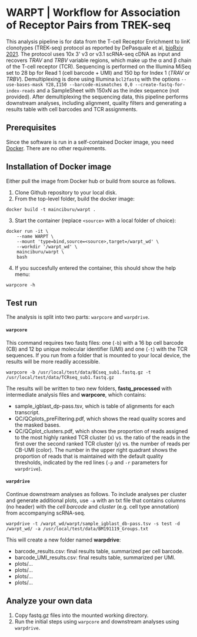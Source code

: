 # WARPT | Workflow for Association of Receptor Pairs from TREK-seq

This analysis pipeline is for data from the T-cell Receptor Enrichment to linK clonotypes (TREK-seq) protocol as reported by DePasquale et al, [bioRxiv 2021](https://www.biorxiv.org/content/10.1101/2021.12.01.470599v1). The protocol uses 10x 3' v3 or v3.1 scRNA-seq cDNA as input and recovers *TRAV* and *TRBV* variable regions, which make up the &alpha; and &beta; chain of the T-cell receptor (TCR). Sequencing is performed on the Illumina MiSeq set to 28 bp for Read 1 (cell barcode + UMI) and 150 bp for Index 1 (*TRAV* or *TRBV*). Demultiplexing is done using Illumina `bcl2fastq` with the options `--use-bases-mask Y28,I150 --barcode-mismatches 0,0 --create-fastq-for-index-reads` and a SampleSheet with 150xN as the index sequence (not provided). After demultiplexing the sequencing data, this pipeline performs downstream analyses, including alignment, quality filters and generating a results table with cell barcodes and TCR assignments.


## Prerequisites
Since the software is run in a self-contained Docker image, you need [Docker](https://www.docker.com). There are no other requirements.


## Installation of Docker image
Either pull the image from Docker hub or build from source as follows.

1. Clone Github repository to your local disk.
2. From the top-level folder, build the docker image:
```
docker build -t mainciburu/warpt .
```
3. Start the container (replace `<source>` with a local folder of choice):
```
docker run -it \
	--name WARPT \
	--mount 'type=bind,source=<source>,target=/warpt_wd' \
	--workdir '/warpt_wd' \
	mainciburu/warpt \
	bash
```
4. If you succesfully entered the container, this should show the help menu:
```
warpcore -h
```


## Test run
The analysis is split into two parts: `warpcore` and `warpdrive`. 

#### `warpcore`
This command requires two fastq files: one (`-b`) with a 16 bp cell barcode (CB) and 12 bp unique molecular identifier (UMI) and one (`-t`) with the TCR sequences. If you run from a folder that is mounted to your local device, the results will be more readily accessible.
```
warpcore -b /usr/local/test/data/BCseq_sub1.fastq.gz -t /usr/local/test/data/TCRseq_sub1.fastq.gz
```
The results will be written to two new folders, **fastq_processed** with intermediate analysis files and **warpcore**, which contains:
- sample_igblast_dp-pass.tsv, which is table of alignments for each transcript.
- QC/QCplots_preFiltering.pdf, which shows the read quality scores and the masked bases.
- QC/QCplot_clusters.pdf, which shows the proportion of reads assigned to the most highly ranked TCR cluster (x) vs. the ratio of the reads in the first over the second ranked TCR cluster (y) vs. the number of reads per CB-UMI (color). The number in the upper right quadrant shows the proportion of reads that is maintained with the default quality thresholds, indicated by the red lines (`-p` and `-r` parameters for `warpdrive`).

#### `warpdrive`
Continue downstream analyses as follows. To include analyses per cluster and generate additional plots, use `-a` with an txt file that contains columns (no header) with the *cell barcode* and *cluster* (e.g. cell type annotation) from accompanying scRNA-seq.
```
warpdrive -t /warpt_wd/warpt/sample_igblast_db-pass.tsv -s test -d /warpt_wd/ -a /usr/local/test/data/BM191119_Groups.txt
```
This will create a new folder named **warpdrive**:
- barcode_results.csv: final results table, summarized per cell barcode.
- barcode_UMI_results.csv: final results table, summarized per UMI.
- plots/...
- plots/...
- plots/...
- plots/...


## Analyze your own data
1. Copy fastq.gz files into the mounted working directory.
2. Run the initial steps using `warpcore` and downstream analyses using `warpdrive`.
